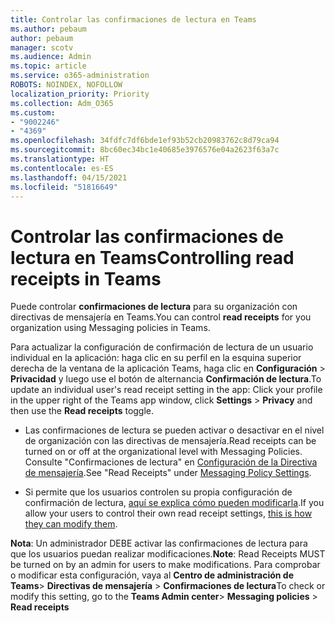 ```yaml
---
title: Controlar las confirmaciones de lectura en Teams
ms.author: pebaum
author: pebaum
manager: scotv
ms.audience: Admin
ms.topic: article
ms.service: o365-administration
ROBOTS: NOINDEX, NOFOLLOW
localization_priority: Priority
ms.collection: Adm_O365
ms.custom:
- "9002246"
- "4369"
ms.openlocfilehash: 34fdfc7df6bde1ef93b52cb20983762c8d79ca94
ms.sourcegitcommit: 8bc60ec34bc1e40685e3976576e04a2623f63a7c
ms.translationtype: HT
ms.contentlocale: es-ES
ms.lasthandoff: 04/15/2021
ms.locfileid: "51816649"
---
```

# <a name="controlling-read-receipts-in-teams"></a><span data-ttu-id="371da-102">Controlar las confirmaciones de lectura en Teams</span><span class="sxs-lookup"><span data-stu-id="371da-102">Controlling read receipts in Teams</span></span>

<span data-ttu-id="371da-103">Puede controlar **confirmaciones de lectura** para su organización con directivas de mensajería en Teams.</span><span class="sxs-lookup"><span data-stu-id="371da-103">You can control **read receipts** for you organization using Messaging policies in Teams.</span></span>

<span data-ttu-id="371da-104">Para actualizar la configuración de confirmación de lectura de un usuario individual en la aplicación: haga clic en su perfil en la esquina superior derecha de la ventana de la aplicación Teams, haga clic en **Configuración** > **Privacidad** y luego use el botón de alternancia **Confirmación de lectura**.</span><span class="sxs-lookup"><span data-stu-id="371da-104">To update an individual user's read receipt setting in the app: Click your profile in the upper right of the Teams app window, click **Settings** > **Privacy** and then use the **Read receipts** toggle.</span></span>

- <span data-ttu-id="371da-105">Las confirmaciones de lectura se pueden activar o desactivar en el nivel de organización con las directivas de mensajería.</span><span class="sxs-lookup"><span data-stu-id="371da-105">Read receipts can be turned on or off at the organizational level with Messaging Policies.</span></span> <span data-ttu-id="371da-106">Consulte "Confirmaciones de lectura" en [Configuración de la Directiva de mensajería](https://docs.microsoft.com/microsoftteams/messaging-policies-in-teams#messaging-policy-settings).</span><span class="sxs-lookup"><span data-stu-id="371da-106">See "Read Receipts" under [Messaging Policy Settings](https://docs.microsoft.com/microsoftteams/messaging-policies-in-teams#messaging-policy-settings).</span></span>

- <span data-ttu-id="371da-107">Si permite que los usuarios controlen su propia configuración de confirmación de lectura, [aquí se explica cómo pueden modificarla](https://docs.microsoft.com/microsoftteams/messaging-policies-in-teams#messaging-policy-settings).</span><span class="sxs-lookup"><span data-stu-id="371da-107">If you allow your users to control their own read receipt settings, [this is how they can modify them](https://docs.microsoft.com/microsoftteams/messaging-policies-in-teams#messaging-policy-settings).</span></span> 

<span data-ttu-id="371da-108">**Nota**: Un administrador DEBE activar las confirmaciones de lectura para que los usuarios puedan realizar modificaciones.</span><span class="sxs-lookup"><span data-stu-id="371da-108">**Note**: Read Receipts MUST be turned on by an admin for users to make modifications.</span></span> <span data-ttu-id="371da-109">Para comprobar o modificar esta configuración, vaya al **Centro de administración de Teams**> **Directivas de mensajería** > **Confirmaciones de lectura**</span><span class="sxs-lookup"><span data-stu-id="371da-109">To check or modify this setting, go to the **Teams Admin center**> **Messaging policies** > **Read receipts**</span></span>
